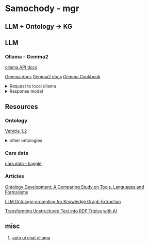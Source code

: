 # Samochody - mgr

## LLM + Ontology -> KG

## LLM 

### Ollama - Gemma2

[ollama API docs](https://github.com/ollama/ollama/blob/main/docs/faq.md#how-do-i-configure-ollama-server)

[Gemma docs](https://ai.google.dev/gemma/docs?hl=pl)
[Gemma2 docs](https://ai.google.dev/gemma/docs/model_card_2?hl=pl)
[Gemma Cookbook](https://github.com/google-gemini/gemma-cookbook)

<details>
  <summary>Request to local ollama</summary>

  ```python
  import requests
  import json

  url = "http://localhost:11434/api/generate"

  headers = {
  "Accept": "*/*",
  "User-Agent": "Thunder Client (https://www.thunderclient.com)",
  "Content-Type": "application/json" 
  }

  body = json.dumps({
    "model": "gemma2",
    "prompt":"hi",
    "stream":false
  })

  response = requests.request("POST", url, data=body,  headers=headers)

  print(response.text)
  ```
</details>

<details>
  <summary>Response model</summary>

  ```python
  from datetime import datetime
  from typing import List

  class OllamaGenResponse:
      model: str
      created_at: datetime
      response: str
      done: bool
      done_reason: str
      context: List[int]
      total_duration: int
      load_duration: int
      prompt_eval_count: int
      prompt_eval_duration: int
      eval_count: int
      eval_duration: int

      def __init__(self, model: str, created_at: datetime, response: str, done: bool, done_reason: str, context: List[int], total_duration: int, load_duration: int, prompt_eval_count: int, prompt_eval_duration: int, eval_count: int, eval_duration: int) -> None:
          self.model = model
          self.created_at = created_at
          self.response = response
          self.done = done
          self.done_reason = done_reason
          self.context = context
          self.total_duration = total_duration
          self.load_duration = load_duration
          self.prompt_eval_count = prompt_eval_count
          self.prompt_eval_duration = prompt_eval_duration
          self.eval_count = eval_count
          self.eval_duration = eval_duration
  ```
</details>

## Resources

### Ontology
[Vehicle_1.2](https://enterpriseintegrationlab.github.io/icity/Vehicle/Vehicle_1.2/doc/index-en.html)

<details>
  <summary>other ontologies</summary>

  [schema.org owl](https://github.com/schemaorg/schemaorg/blob/main/data/releases/27.01/schemaorg.owl)

  [w3.org](https://www.w3.org/wiki/WebSchemas/Vehicles)

  [schema.org automotive](https://schema.org/docs/automotive.html)

  [EDMC's Open Knowledge Graphs - Vehicle](https://github.com/edmcouncil/auto/blob/master/VC/VehicleCore.rdf)
</details>

### Cars data
[cars data - kaggle](https://www.kaggle.com/datasets/kanchana1990/vehicle-dataset-2024)

### Articles
[Ontology Development: A Comparing Study on Tools, Languages and Formalisms](https://www.researchgate.net/publication/288258366_Ontology_Development_A_Comparing_Study_on_Tools_Languages_and_Formalisms)

[LLM Ontology-prompting for Knowledge Graph Extraction](https://www.linkedin.com/pulse/llm-ontology-prompting-knowledge-graph-extraction-peter-lawrence/)

[Transforming Unstructured Text into RDF Triples with AI](https://www.linkedin.com/pulse/transforming-unstructured-text-rdf-triples-ai-andrea-volpini-hxhef/)



## misc
1. [auto ui chat ollama](https://mer.vin/2024/06/gemma-2-code-examples/)
